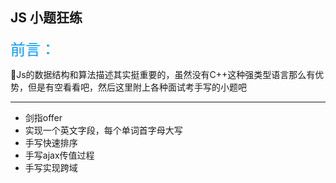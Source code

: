 ## JS 小题狂练
<font color=#0099ff size=5 face="黑体">前言：</font>

Js的数据结构和算法描述其实挺重要的，虽然没有C++这种强类型语言那么有优势，但是有空看看吧，然后这里附上各种面试考手写的小题吧

-----------
* 剑指offer
* 实现一个英文字段，每个单词首字母大写
* 手写快速排序
* 手写ajax传值过程
* 手写实现跨域